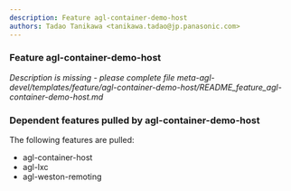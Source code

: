 ```yaml
---
description: Feature agl-container-demo-host
authors: Tadao Tanikawa <tanikawa.tadao@jp.panasonic.com>
---
```


### Feature agl-container-demo-host

*Description is missing - please complete file meta-agl-devel/templates/feature/agl-container-demo-host/README_feature_agl-container-demo-host.md*

### Dependent features pulled by agl-container-demo-host

The following features are pulled:

* agl-container-host 
* agl-lxc
* agl-weston-remoting